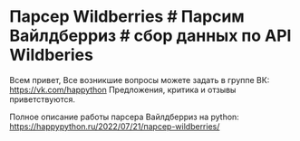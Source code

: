 # Парсер Wildberries # Парсим Вайлдберриз # сбор данных по API Wildberies
Всем привет, 
Все возникшие вопросы можете задать в группе ВК: https://vk.com/happython
Предложения, критика и отзывы приветствуются.

Полное описание работы парсера Вайлдберриз на python: https://happypython.ru/2022/07/21/парсер-wildberries/

